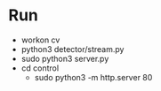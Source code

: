 # Run
- workon cv
- python3 detector/stream.py
- sudo python3 server.py
- cd control
  - sudo python3 -m http.server 80